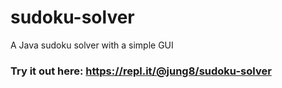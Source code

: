 # sudoku-solver
A Java sudoku solver with a simple GUI

### Try it out here: https://repl.it/@jung8/sudoku-solver
